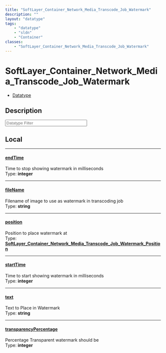 ```yaml
---
title: "SoftLayer_Container_Network_Media_Transcode_Job_Watermark"
description: ""
layout: "datatype"
tags:
    - "datatype"
    - "sldn"
    - "Container"
classes:
    - "SoftLayer_Container_Network_Media_Transcode_Job_Watermark"
---
```


# SoftLayer_Container_Network_Media_Transcode_Job_Watermark
<div id='service-datatype'>
    <ul id='sldn-reference-tabs'>
        <li id='datatype'> <a href='/reference/datatypes/SoftLayer_Container_Network_Media_Transcode_Job_Watermark' >Datatype</a></li>
    </ul>
</div>

## Description 






<!-- Filer BEGIN -->
<div class="view-filters">
        <div class="clearfix">
            <div class="search-input-box">
                <input placeholder="Datatype Filter" onkeyup="titleSearch(inputId='prop-input', divId='properties', elementClass='prop-row')" 
                    type="text" id="prop-input" value="" size="30" maxlength="128" class="form-text">
            </div>
        </div>
</div>
<!-- Filer END -->

<div id="properties" class="content">
<div id="localProperties" class="prop-content" >

## Local
<div class="prop-row">

-----
[endTime]: #endtime
#### [endTime]
Time to stop showing watermark in milliseconds  
<span class="type-label">Type: </span>**integer**


</div>
<div class="prop-row">

-----
[fileName]: #filename
#### [fileName]
Filename of image to use as watermark in transcoding job  
<span class="type-label">Type: </span>**string**


</div>
<div class="prop-row">

-----
[position]: #position
#### [position]
Position to place watermark at  
<span class="type-label">Type: </span>**<a href='/reference/datatypes/SoftLayer_Container_Network_Media_Transcode_Job_Watermark_Position'>SoftLayer_Container_Network_Media_Transcode_Job_Watermark_Position </a>**


</div>
<div class="prop-row">

-----
[startTime]: #starttime
#### [startTime]
Time to start showing watermark in milliseconds  
<span class="type-label">Type: </span>**integer**


</div>
<div class="prop-row">

-----
[text]: #text
#### [text]
Text to Place in Watermark  
<span class="type-label">Type: </span>**string**


</div>
<div class="prop-row">

-----
[transparencyPercentage]: #transparencypercentage
#### [transparencyPercentage]
Percentage Transparent watermark should be  
<span class="type-label">Type: </span>**integer**


</div>
</div>
<!-- LOCAL PROPERTY END -->

</div>



